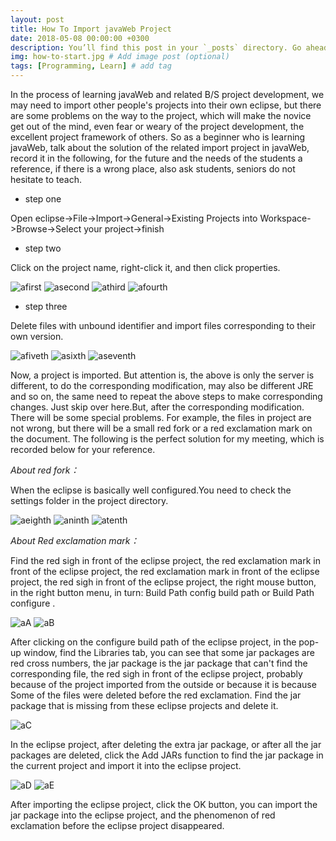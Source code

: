 ```yaml
---
layout: post
title: How To Import javaWeb Project
date: 2018-05-08 00:00:00 +0300
description: You’ll find this post in your `_posts` directory. Go ahead and edit it and re-build the site to see your changes. # Add post description (optional)
img: how-to-start.jpg # Add image post (optional)
tags: [Programming, Learn] # add tag
---
```

In the process of learning javaWeb and related B/S project development, we may need to import other people's projects into their own eclipse, but there are some problems on the way to the project, which will make the novice get out of the mind, even fear or weary of the project development, the excellent project framework of others. So as a beginner who is learning javaWeb, talk about the solution of the related import project in javaWeb, record it in the following, for the future and the needs of the students a reference, if there is a wrong place, also ask students, seniors do not hesitate to teach.

* step one

Open eclipse->File->Import->General->Existing Projects into Workspace->Browse->Select your project->finish
* step two

Click on the project name, right-click it, and then click properties.

![afirst](/assets/img/180508/first.PNG)
![asecond](/assets/img/180508/second.PNG)
![athird](/assets/img/180508/thrid.png)
![afourth](/assets/img/180508/fourth.PNG)

* step three

Delete files with unbound identifier and import files corresponding to their own version.

![afiveth](/assets/img/180508/fiveth.PNG)
![asixth](/assets/img/180508/sixth.PNG)
![aseventh](/assets/img/180508/seventh.PNG)

Now, a project is imported. But attention is, the above is only the server is different, to do the corresponding modification, may also be different JRE and so on, the same need to repeat the above steps to make corresponding changes. Just skip over here.But, after the corresponding modification. There will be some special problems. For example, the files in project are not wrong, but there will be a small red fork or a red exclamation mark on the document. The following is the perfect solution for my meeting, which is recorded below for your reference.

*About red fork：*

When the eclipse is basically well configured.You need to check the settings folder in the project directory.

![aeighth](/assets/img/180508/eighth.png)
![aninth](/assets/img/180508/ninth.png)
![atenth](/assets/img/180508/tenth.png)

*About Red exclamation mark：*

Find the red sigh in front of the eclipse project, the red exclamation mark in front of the eclipse project, the red exclamation mark in front of the eclipse project, the red sigh in front of the eclipse project, the right mouse button, in the right button menu, in turn: Build Path config build path or Build Path configure .

![aA](/assets/img/180508/A.png)
![aB](/assets/img/180508/B.png)

After clicking on the configure build path of the eclipse project, in the pop-up window, find the Libraries tab, you can see that some jar packages are red cross numbers, the jar package is the jar package that can't find the corresponding file, the red sigh in front of the eclipse project, probably because of the project imported from the outside or because it is because Some of the files were deleted before the red exclamation. Find the jar package that is missing from these eclipse projects and delete it.

![aC](/assets/img/180508/C.png)

In the eclipse project, after deleting the extra jar package, or after all the jar packages are deleted, click the Add JARs function to find the jar package in the current project and import it into the eclipse project.

![aD](/assets/img/180508/D.png)
![aE](/assets/img/180508/E.png)

After importing the eclipse project, click the OK button, you can import the jar package into the eclipse project, and the phenomenon of red exclamation before the eclipse project disappeared.
